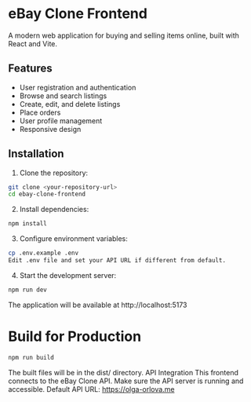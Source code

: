 # eBay Clone Frontend
A modern web application for buying and selling items online, built with React and Vite.
## Features

- User registration and authentication
- Browse and search listings
- Create, edit, and delete listings
- Place orders
- User profile management
- Responsive design

## Installation

1. Clone the repository:
```bash
git clone <your-repository-url>
cd ebay-clone-frontend
````

2. Install dependencies:
```bash
npm install
```

3. Configure environment variables:
```bash
cp .env.example .env
Edit .env file and set your API URL if different from default.
```
4. Start the development server:
```bash
npm run dev
```
The application will be available at http://localhost:5173
# Build for Production
```bash
npm run build
```
The built files will be in the dist/ directory.
API Integration
This frontend connects to the eBay Clone API. Make sure the API server is running and accessible.
Default API URL: https://olga-orlova.me